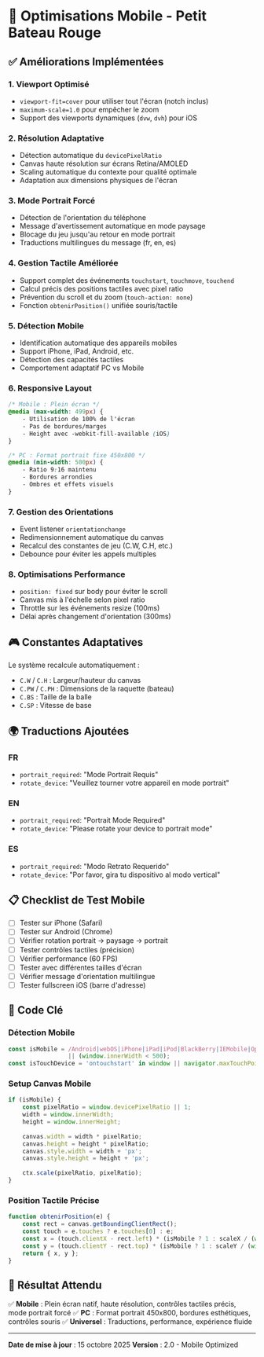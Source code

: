 # 📱 Optimisations Mobile - Petit Bateau Rouge

## ✅ Améliorations Implémentées

### 1. **Viewport Optimisé**
- `viewport-fit=cover` pour utiliser tout l'écran (notch inclus)
- `maximum-scale=1.0` pour empêcher le zoom
- Support des viewports dynamiques (`dvw`, `dvh`) pour iOS

### 2. **Résolution Adaptative**
- Détection automatique du `devicePixelRatio` 
- Canvas haute résolution sur écrans Retina/AMOLED
- Scaling automatique du contexte pour qualité optimale
- Adaptation aux dimensions physiques de l'écran

### 3. **Mode Portrait Forcé**
- Détection de l'orientation du téléphone
- Message d'avertissement automatique en mode paysage
- Blocage du jeu jusqu'au retour en mode portrait
- Traductions multilingues du message (fr, en, es)

### 4. **Gestion Tactile Améliorée**
- Support complet des événements `touchstart`, `touchmove`, `touchend`
- Calcul précis des positions tactiles avec pixel ratio
- Prévention du scroll et du zoom (`touch-action: none`)
- Fonction `obtenirPosition()` unifiée souris/tactile

### 5. **Détection Mobile**
- Identification automatique des appareils mobiles
- Support iPhone, iPad, Android, etc.
- Détection des capacités tactiles
- Comportement adaptatif PC vs Mobile

### 6. **Responsive Layout**
```css
/* Mobile : Plein écran */
@media (max-width: 499px) {
    - Utilisation de 100% de l'écran
    - Pas de bordures/marges
    - Height avec -webkit-fill-available (iOS)
}

/* PC : Format portrait fixe 450x800 */
@media (min-width: 500px) {
    - Ratio 9:16 maintenu
    - Bordures arrondies
    - Ombres et effets visuels
}
```

### 7. **Gestion des Orientations**
- Event listener `orientationchange`
- Redimensionnement automatique du canvas
- Recalcul des constantes de jeu (C.W, C.H, etc.)
- Debounce pour éviter les appels multiples

### 8. **Optimisations Performance**
- `position: fixed` sur body pour éviter le scroll
- Canvas mis à l'échelle selon pixel ratio
- Throttle sur les événements resize (100ms)
- Délai après changement d'orientation (300ms)

## 🎮 Constantes Adaptatives

Le système recalcule automatiquement :
- `C.W` / `C.H` : Largeur/hauteur du canvas
- `C.PW` / `C.PH` : Dimensions de la raquette (bateau)
- `C.BS` : Taille de la balle
- `C.SP` : Vitesse de base

## 🌍 Traductions Ajoutées

### FR
- `portrait_required`: "Mode Portrait Requis"
- `rotate_device`: "Veuillez tourner votre appareil en mode portrait"

### EN
- `portrait_required`: "Portrait Mode Required"
- `rotate_device`: "Please rotate your device to portrait mode"

### ES
- `portrait_required`: "Modo Retrato Requerido"
- `rotate_device`: "Por favor, gira tu dispositivo al modo vertical"

## 📋 Checklist de Test Mobile

- [ ] Tester sur iPhone (Safari)
- [ ] Tester sur Android (Chrome)
- [ ] Vérifier rotation portrait → paysage → portrait
- [ ] Tester contrôles tactiles (précision)
- [ ] Vérifier performance (60 FPS)
- [ ] Tester avec différentes tailles d'écran
- [ ] Vérifier message d'orientation multilingue
- [ ] Tester fullscreen iOS (barre d'adresse)

## 🔧 Code Clé

### Détection Mobile
```javascript
const isMobile = /Android|webOS|iPhone|iPad|iPod|BlackBerry|IEMobile|Opera Mini/i.test(navigator.userAgent) 
                 || (window.innerWidth < 500);
const isTouchDevice = 'ontouchstart' in window || navigator.maxTouchPoints > 0;
```

### Setup Canvas Mobile
```javascript
if (isMobile) {
    const pixelRatio = window.devicePixelRatio || 1;
    width = window.innerWidth;
    height = window.innerHeight;
    
    canvas.width = width * pixelRatio;
    canvas.height = height * pixelRatio;
    canvas.style.width = width + 'px';
    canvas.style.height = height + 'px';
    
    ctx.scale(pixelRatio, pixelRatio);
}
```

### Position Tactile Précise
```javascript
function obtenirPosition(e) {
    const rect = canvas.getBoundingClientRect();
    const touch = e.touches ? e.touches[0] : e;
    const x = (touch.clientX - rect.left) * (isMobile ? 1 : scaleX / (window.devicePixelRatio || 1));
    const y = (touch.clientY - rect.top) * (isMobile ? 1 : scaleY / (window.devicePixelRatio || 1));
    return { x, y };
}
```

## 🎯 Résultat Attendu

✅ **Mobile** : Plein écran natif, haute résolution, contrôles tactiles précis, mode portrait forcé
✅ **PC** : Format portrait 450x800, bordures esthétiques, contrôles souris
✅ **Universel** : Traductions, performance, expérience fluide

---

**Date de mise à jour** : 15 octobre 2025
**Version** : 2.0 - Mobile Optimized
